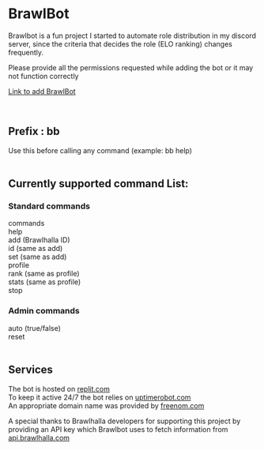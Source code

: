 # BrawlBot

Brawlbot is a fun project I started to automate role distribution in my discord server, since the criteria that decides the role (ELO ranking) changes frequently.

Please provide all the permissions requested while adding the bot or it may not function correctly  

[Link to add BrawlBot](https://discord.com/api/oauth2/authorize?client_id=836287558970900540&permissions=268487744&scope=bot) 

&nbsp;
## Prefix : bb   
Use this before calling any command (example: bb help)  
&nbsp;
&nbsp;
## Currently supported command List:  
### Standard commands
commands   
help  
add (Brawlhalla ID)    
id (same as add)  
set (same as add)  
profile  
rank (same as profile)   
stats (same as profile)  
stop    
  
### Admin commands
auto  (true/false)  
reset   
&nbsp;
&nbsp;


## Services  
The bot is hosted on [replit.com](https://replit.com/@PaulKallumkal/BrawlBot)  
To keep it active 24/7 the bot relies on [uptimerobot.com](https://uptimerobot.com/)  
An appropriate domain name was provided by [freenom.com](https://www.freenom.com/)  

A special thanks to Brawlhalla developers for supporting this project by providing an API key which Brawlbot uses to fetch information from [api.brawlhalla.com](https://api.brawlhalla.com)
